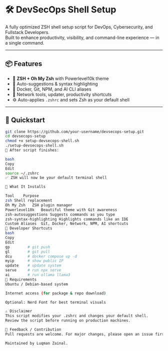 # 🛠️ DevSecOps Shell Setup

A fully optimized ZSH shell setup script for DevOps, Cybersecurity, and Fullstack Developers.  
Built to enhance productivity, visibility, and command-line experience — in a single command.

---

## 📦 Features

- 🔮 **ZSH + Oh My Zsh** with Powerlevel10k theme
- 🧠 Auto-suggestions & syntax highlighting
- 🐳 Docker, Git, NPM, and AI CLI aliases
- 🧩 Network tools, updater, productivity shortcuts
- ⚙️ Auto-applies `.zshrc` and sets Zsh as your default shell

---

## 🚀 Quickstart

```bash
git clone https://github.com/your-username/devsecops-setup.git
cd devsecops-setup
chmod +x setup-devsecops-shell.sh
./setup-devsecops-shell.sh
🔄 After script finishes:

bash
Copy
Edit
source ~/.zshrc
✅ ZSH will now be your default terminal shell

📁 What It Installs

Tool	Purpose
zsh	Shell replacement
Oh My Zsh	ZSH plugin manager
Powerlevel10k	Beautiful theme with Git awareness
zsh-autosuggestions	Suggests commands as you type
zsh-syntax-highlighting	Highlights commands like an IDE
Custom Aliases	Git, Docker, Network, NPM, AI shortcuts
🧠 Developer Shortcuts
bash
Copy
Edit
gp        # git push
gl        # git pull
dcu       # docker compose up -d
myip      # show public IP
update    # update system
serve     # run npx serve
ai        # run ollama llama3
📍 Requirements
Ubuntu / Debian-based system

Internet access (for package & repo download)

Optional: Nerd Font for best terminal visuals

⚠️ Disclaimer
This script modifies your .zshrc and changes your default shell.
Review the script before running on production machines.

💬 Feedback / Contribution
Pull requests are welcome. For major changes, please open an issue first to discuss what you would like to change.

Maintained by Luqman Zainal.
